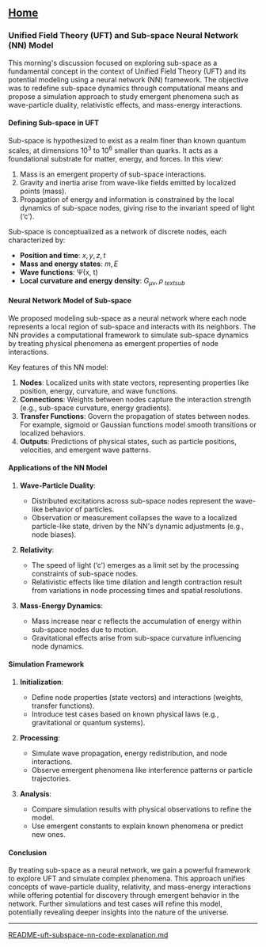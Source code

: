 [Home](https://t2m.io/VwvDcuw)
---

### Unified Field Theory (UFT) and Sub-space Neural Network (NN) Model

This morning's discussion focused on exploring sub-space as a fundamental concept in the context of Unified Field Theory (UFT) and its potential modeling using a neural network (NN) framework. The objective was to redefine sub-space dynamics through computational means and propose a simulation approach to study emergent phenomena such as wave-particle duality, relativistic effects, and mass-energy interactions.

#### **Defining Sub-space in UFT**
Sub-space is hypothesized to exist as a realm finer than known quantum scales, at dimensions $10^3$ to $10^6$ smaller than quarks. It acts as a foundational substrate for matter, energy, and forces. In this view:
1. Mass is an emergent property of sub-space interactions.
2. Gravity and inertia arise from wave-like fields emitted by localized points (mass).
3. Propagation of energy and information is constrained by the local dynamics of sub-space nodes, giving rise to the invariant speed of light (‘c’).

Sub-space is conceptualized as a network of discrete nodes, each characterized by:
- **Position and time**: $x, y, z, t$
- **Mass and energy states**: $m, E$
- **Wave functions**: Ψ(x, t)
- **Local curvature and energy density**: $G_{\mu\nu}, \rho_{ text{sub}}$

#### **Neural Network Model of Sub-space**
We proposed modeling sub-space as a neural network where each node represents a local region of sub-space and interacts with its neighbors. The NN provides a computational framework to simulate sub-space dynamics by treating physical phenomena as emergent properties of node interactions.

Key features of this NN model:
1. **Nodes**: Localized units with state vectors, representing properties like position, energy, curvature, and wave functions.
2. **Connections**: Weights between nodes capture the interaction strength (e.g., sub-space curvature, energy gradients).
3. **Transfer Functions**: Govern the propagation of states between nodes. For example, sigmoid or Gaussian functions model smooth transitions or localized behaviors.
4. **Outputs**: Predictions of physical states, such as particle positions, velocities, and emergent wave patterns.

#### **Applications of the NN Model**
1. **Wave-Particle Duality**:
   - Distributed excitations across sub-space nodes represent the wave-like behavior of particles.
   - Observation or measurement collapses the wave to a localized particle-like state, driven by the NN's dynamic adjustments (e.g., node biases).

2. **Relativity**:
   - The speed of light (‘c’) emerges as a limit set by the processing constraints of sub-space nodes.
   - Relativistic effects like time dilation and length contraction result from variations in node processing times and spatial resolutions.

3. **Mass-Energy Dynamics**:
   - Mass increase near $c$ reflects the accumulation of energy within sub-space nodes due to motion.
   - Gravitational effects arise from sub-space curvature influencing node dynamics.

#### **Simulation Framework**
1. **Initialization**:
   - Define node properties (state vectors) and interactions (weights, transfer functions).
   - Introduce test cases based on known physical laws (e.g., gravitational or quantum systems).

2. **Processing**:
   - Simulate wave propagation, energy redistribution, and node interactions.
   - Observe emergent phenomena like interference patterns or particle trajectories.

3. **Analysis**:
   - Compare simulation results with physical observations to refine the model.
   - Use emergent constants to explain known phenomena or predict new ones.

#### **Conclusion**
By treating sub-space as a neural network, we gain a powerful framework to explore UFT and simulate complex phenomena. This approach unifies concepts of wave-particle duality, relativity, and mass-energy interactions while offering potential for discovery through emergent behavior in the network. Further simulations and test cases will refine this model, potentially revealing deeper insights into the nature of the universe.




---

[README-uft-subspace-nn-code-explanation.md](https://t2m.io/3cs04dW)
